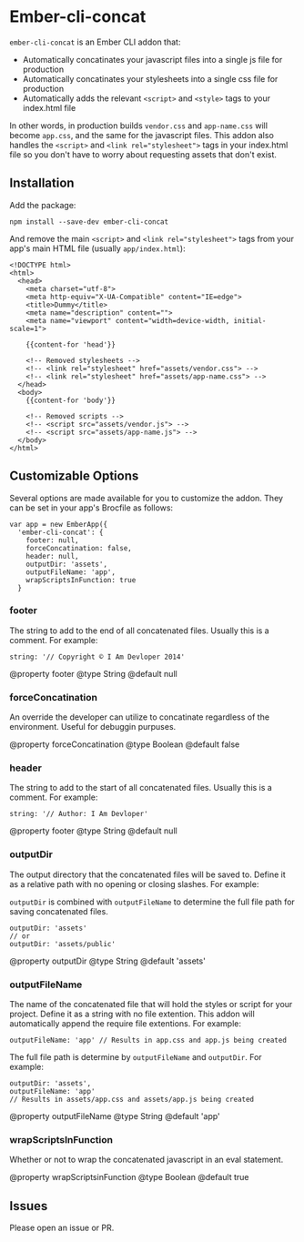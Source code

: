 # Ember-cli-concat

`ember-cli-concat` is an Ember CLI addon that:
- Automatically concatinates your javascript files into a single js file for production
- Automatically concatinates your stylesheets into a single css file for production
- Automatically adds the relevant `<script>` and `<style>` tags to your index.html file

In other words, in production builds `vendor.css` and `app-name.css` will become `app.css`, and the same for the javascript files. This addon also handles the `<script>` and `<link rel="stylesheet">` tags in your index.html file so you don't have to worry about requesting assets that don't exist.

## Installation

Add the package:

```
npm install --save-dev ember-cli-concat
```

And remove the main `<script>` and `<link rel="stylesheet">` tags from your app's main HTML file (usually `app/index.html`):

```
<!DOCTYPE html>
<html>
  <head>
    <meta charset="utf-8">
    <meta http-equiv="X-UA-Compatible" content="IE=edge">
    <title>Dummy</title>
    <meta name="description" content="">
    <meta name="viewport" content="width=device-width, initial-scale=1">

    {{content-for 'head'}}

    <!-- Removed stylesheets -->
    <!-- <link rel="stylesheet" href="assets/vendor.css"> -->
    <!-- <link rel="stylesheet" href="assets/app-name.css"> -->
  </head>
  <body>
    {{content-for 'body'}}

    <!-- Removed scripts -->
    <!-- <script src="assets/vendor.js"> -->
    <!-- <script src="assets/app-name.js"> -->
  </body>
</html>

```

## Customizable Options

Several options are made available for you to customize the addon. They can be set in your app's Brocfile as follows:

```
var app = new EmberApp({
  'ember-cli-concat': {
    footer: null,
    forceConcatination: false,
    header: null,
    outputDir: 'assets',
    outputFileName: 'app',
    wrapScriptsInFunction: true
  }
```

### footer

The string to add to the end of all concatenated files. Usually this is a comment. For example:

```
string: '// Copyright © I Am Devloper 2014'
```

@property footer
@type String
@default null


### forceConcatination

An override the developer can utilize to concatinate regardless of the environment. Useful for debuggin purpuses.

@property forceConcatination
@type Boolean
@default false


### header

The string to add to the start of all concatenated files. Usually this is a comment. For example:

```
string: '// Author: I Am Devloper'
```

@property footer
@type String
@default null


### outputDir

The output directory that the concatenated files will be saved to. Define it as a relative path with no opening or closing slashes. For example:

`outputDir` is combined with `outputFileName` to determine the full file path for saving concatenated files.

```
outputDir: 'assets'
// or
outputDir: 'assets/public'
```

@property outputDir
@type String
@default 'assets'


### outputFileName

The name of the concatenated file that will hold the styles or script for your project. Define it as a string with no file extention. This addon will automatically append the require file extentions. For example:

```
outputFileName: 'app' // Results in app.css and app.js being created
```

The full file path is determine by `outputFileName` and `outputDir`. For example:

```
outputDir: 'assets',
outputFileName: 'app'
// Results in assets/app.css and assets/app.js being created
```

@property outputFileName
@type String
@default 'app'


### wrapScriptsInFunction

Whether or not to wrap the concatenated javascript in an eval statement.

@property wrapScriptsinFunction
@type Boolean
@default true


## Issues

Please open an issue or PR.
